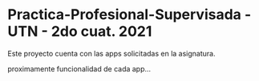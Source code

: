 # Practica-Profesional-Supervisada - UTN - 2do cuat. 2021

Este proyecto cuenta con las apps solicitadas en la asignatura.

proximamente funcionalidad de cada app...
